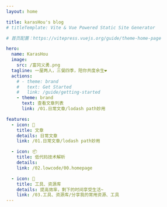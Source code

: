 ```yaml
---
layout: home

title: karasHou's blog
# titleTemplate: Vite & Vue Powered Static Site Generator

# 首页配置：https://vitepress.vuejs.org/guide/theme-home-page

hero:
  name: KarasHou
  image:
    src: /富冈义勇.png
  tagline: 一屋两人，三餐四季，陪你共度余生❤
  actions:
    # - theme: brand
    #   text: Get Started
    #   link: /guide/getting-started
    - theme: brand
      text: 查看文章列表
      link: /01.日常文章/lodash path妙用

features:
  - icon: 📒
    title: 文章
    details: 日常文章
    link: /01.日常文章/lodash path妙用

  - icon: 📦
    title: 低代码技术解析
    details: 
    link: /02.lowcode/00.homepage

  - icon: 🔧
    title: 工具、资源库
    details: 提高效率，剩下的时间享受生活~
    link: /03.工具、资源库/分享我的常用资源、工具
---
```

